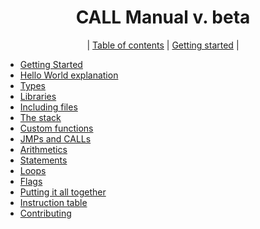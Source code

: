 <div align="center">

# CALL Manual v. beta
| [Table of contents](./manual.md) | [Getting started](./getting_started.md) |

</div>

 - [Getting Started](./getting_started.md)
 - [Hello World explanation](./hello_world.md)
 - [Types](./types.md)
 - [Libraries](./libraries.md)
 - [Including files](./includes.md)
 - [The stack](./stack.md)
 - [Custom functions](./functions.md)
 - [JMPs and CALLs](./jmp_call.md)
 - [Arithmetics](./arithmetics.md)
 - [Statements](./statements.md)
 - [Loops](./loops.md)
 - [Flags](./flags.md)
 - [Putting it all together](./final.md)
 - [Instruction table](./instruction_table.md)
 - [Contributing](./contributing.md)
